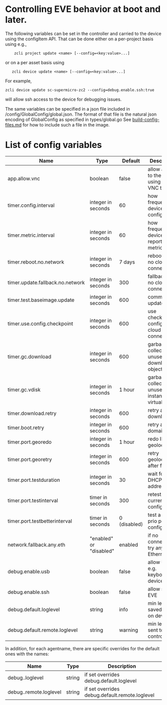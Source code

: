 # Controlling EVE behavior at boot and later.

The following variables can be set in the controller and carried to the device
using the configItem API. That can be done either on a per-project basis using e.g.,
```
    zcli project update <name> [--config=<key:value>...]
```
or on a per asset basis using
```
   zcli device update <name> [--config=<key:value>...]
```
For example,
```
zcli device update sc-supermicro-zc2 --config=debug.enable.ssh:true
```
will allow ssh access to the device for debugging issues.

The same variables can be specified in a json file included in /config/GlobalConfig/global.json. The format of that file is the natural json encoding of GlobalConfig as specified in types/global.go
See [build-config-files.md](build-config-files.md) for how to include such a file in the image.

# List of config variables

| Name | Type | Default | Description |
| ---- | ---- | ------- | ----------- |
| app.allow.vnc | boolean | false | allow access to the app using the VNC tcp port |
| timer.config.interval | integer in seconds | 60 | how frequently device gets config |
| timer.metric.interval  | integer in seconds | 60 | how frequently device reports metrics |
| timer.reboot.no.network | integer in seconds | 7 days | reboot after no cloud connectivity |
| timer.update.fallback.no.network | integer in seconds | 300 | fallback after no cloud connectivity |
| timer.test.baseimage.update | integer in seconds | 600 | commit to update |
| timer.use.config.checkpoint | integer in seconds | 600 | use checkpointed config if no cloud connectivity |
| timer.gc.download | integer in seconds |  600 | garbage collect unused downloaded objects |
| timer.gc.vdisk | integer in seconds | 1 hour | garbage collect unused instance virtual disk |
| timer.download.retry | integer in seconds | 600 | retry a failed download |
| timer.boot.retry | integer in seconds | 600 | retry a failed domain boot |
| timer.port.georedo | integer in seconds | 1 hour | redo IP geolocation |
| timer.port.georetry | integer in seconds | 600 | retry geolocation after failure |
| timer.port.testduration | integer in seconds | 30 | wait for DHCP to give address |
| timer.port.testinterval | timer in seconds | 300 | retest the current port config |
| timer.port.testbetterinterval | timer in seconds | 0 (disabled) | test a higher prio port config |
| network.fallback.any.eth | "enabled" or "disabled" | enabled | if no connectivity try any Ethernet port |
| debug.enable.usb | boolean | false | allow USB e.g. keyboards on device |
| debug.enable.ssh | boolean | false | allow ssh to EVE |
| debug.default.loglevel | string | info | min level saved in files on device |
| debug.default.remote.loglevel	| string | warning | min level sent to controller |

In addition, for each agentname, there are specific overrides for the default
ones with the names:

| Name | Type | Description |
| ---- | ---- | ----------- |
| debug.<agentname>.loglevel | string | if set overrides debug.default.loglevel |
| debug.<agentname>.remote.loglevel | string | if set overrides debug.default.remote.loglevel |
